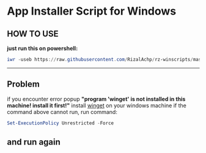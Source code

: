 # App Installer Script for Windows

## HOW TO USE
**just run this on powershell:**
```powershell
iwr -useb https://raw.githubusercontent.com/RizalAchp/rz-winscripts/master/install.ps1 | iex
```
---
## Problem
if you encounter error popup **"program 'winget' is not installed in this machine! install it first!"**
install [winget](https://github.com/microsoft/winget-cli) on your windows machine
if the command above cannot run, run command:
```powershell
Set-ExecutionPolicy Unrestricted -Force
```
and run again
---
